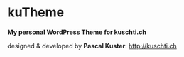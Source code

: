 # kuTheme
__My personal WordPress Theme for kuschti.ch__

designed & developed by **Pascal Kuster**: http://kuschti.ch
